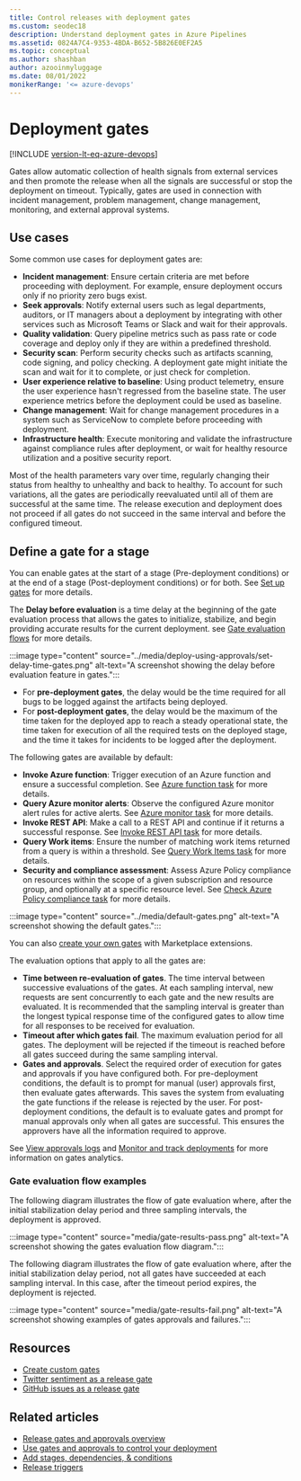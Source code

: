 ```yaml
---
title: Control releases with deployment gates
ms.custom: seodec18
description: Understand deployment gates in Azure Pipelines
ms.assetid: 0824A7C4-9353-4BDA-B652-5B826E0EF2A5
ms.topic: conceptual
ms.author: shashban
author: azooinmyluggage
ms.date: 08/01/2022
monikerRange: '<= azure-devops'
---
```


# Deployment gates

[!INCLUDE [version-lt-eq-azure-devops](../../../includes/version-lt-eq-azure-devops.md)]

Gates allow automatic collection of health signals from external services and then promote the release when all the signals are successful or stop the deployment on timeout. Typically, gates are used in connection with incident management, problem management, change management, monitoring, and external approval systems.

## Use cases

Some common use cases for deployment gates are:

- **Incident management**: Ensure certain criteria are met before proceeding with deployment. For example, ensure deployment occurs only if no priority zero bugs exist.
- **Seek approvals**: Notify external users such as legal departments, auditors, or IT managers about a deployment by integrating with other services such as Microsoft Teams or Slack and wait for their approvals.
- **Quality validation**: Query pipeline metrics such as pass rate or code coverage and deploy only if they are within a predefined threshold.
- **Security scan**: Perform security checks such as artifacts scanning, code signing, and policy checking. A deployment gate might initiate the scan and wait for it to complete, or just check for completion.
- **User experience relative to baseline**: Using product telemetry, ensure the user experience hasn't regressed from the baseline state. The user experience metrics before the deployment could be used as baseline.
- **Change management**: Wait for change management procedures in a system such as ServiceNow to complete before proceeding with deployment.
- **Infrastructure health**: Execute monitoring and validate the infrastructure against compliance rules after deployment, or wait for healthy resource utilization and a positive security report.

Most of the health parameters vary over time, regularly changing their status from healthy to unhealthy and back to healthy. To account for such variations, all the gates are periodically reevaluated until all of them are successful at the same time. The release execution and deployment does not proceed if all gates do not succeed in the same interval and before the configured timeout.

## Define a gate for a stage

You can enable gates at the start of a stage (Pre-deployment conditions) or at the end of a stage (Post-deployment conditions) or for both. See [Set up gates](../deploy-using-approvals.md#set-up-manual-intervention) for more details.

The **Delay before evaluation** is a time delay at the beginning of the gate evaluation process that allows the gates to initialize, stabilize, and begin providing accurate results for the current deployment. see [Gate evaluation flows](#gate-evaluation-flow-examples) for more details.

:::image type="content" source="../media/deploy-using-approvals/set-delay-time-gates.png" alt-text="A screenshot showing the delay before evaluation feature in gates.":::

- For **pre-deployment gates**, the delay would be the time required for all bugs to be logged against the artifacts being deployed.  
- For **post-deployment gates**, the delay would be the maximum of the time taken for the deployed app to reach a steady operational state, the time taken for execution of all the required tests on the deployed stage, and the time it takes for incidents to be logged after the deployment.

The following gates are available by default:

- **Invoke Azure function**: Trigger execution of an Azure function and ensure a successful completion. See [Azure function task](../../tasks/utility/azure-function.md) for more details.
- **Query Azure monitor alerts**: Observe the configured Azure monitor alert rules for active alerts. See [Azure monitor task](../../tasks/utility/azure-monitor.md) for more details.
- **Invoke REST API**: Make a call to a REST API and continue if it returns a successful response. See [Invoke REST API task](../../tasks/utility/http-rest-api.md) for more details.
- **Query Work items**: Ensure the number of matching work items returned from a query is within a threshold. See [Query Work Items task](../../tasks/utility/work-item-query.md) for more details.
- **Security and compliance assessment**: Assess Azure Policy compliance on resources within the scope of a given subscription and resource group, and optionally at a specific resource level. See [Check Azure Policy compliance task](../../tasks/deploy/azure-policy.md) for more details.

:::image type="content" source="../media/default-gates.png" alt-text="A screenshot showing the default gates.":::

You can also [create your own gates](https://github.com/Microsoft/azure-pipelines-tasks/blob/master/docs/authoring/gates.md) with Marketplace extensions.

The evaluation options that apply to all the gates are:

- **Time between re-evaluation of gates**. The time interval between successive evaluations of the gates. At each sampling interval, new requests are sent concurrently to each gate and the new results are evaluated. It is recommended that the sampling interval is greater than the longest typical response time of the configured gates to allow time for all responses to be received for evaluation.
- **Timeout after which gates fail**. The maximum evaluation period for all gates. The deployment will be rejected if the timeout is reached before all gates succeed during the same sampling interval.
- **Gates and approvals**. Select the required order of execution for gates and approvals if you have configured both. For pre-deployment conditions, the default is to prompt for manual (user) approvals first, then evaluate gates afterwards. This saves the system from evaluating the gate functions if the release is rejected by the user. For post-deployment conditions, the default is to evaluate gates and prompt for manual approvals only when all gates are successful. This ensures the approvers have all the information required to approve.

See [View approvals logs](../deploy-using-approvals.md#set-up-manual-validation) and [Monitor and track deployments](../define-multistage-release-process.md#monitor-track) for more information on gates analytics.

### Gate evaluation flow examples

The following diagram illustrates the flow of gate evaluation where, after the initial stabilization delay period and three sampling intervals, the deployment is approved.

:::image type="content" source="media/gate-results-pass.png" alt-text="A screenshot showing the gates evaluation flow diagram.":::

The following diagram illustrates the flow of gate evaluation where, after the initial stabilization delay period, not all gates have succeeded at each sampling interval. In this case, after the timeout period expires, the deployment is rejected.

:::image type="content" source="media/gate-results-fail.png" alt-text="A screenshot showing examples of gates approvals and failures.":::

## Resources

- [Create custom gates](https://github.com/Microsoft/azure-pipelines-tasks/blob/master/docs/authoring/gates.md)
- [Twitter sentiment as a release gate](https://blogs.msdn.microsoft.com/bharry/2017/12/15/twitter-sentiment-as-a-release-gate/)
- [GitHub issues as a release gate](https://www.visualstudiogeeks.com/DevOps/github-issues-as-deployment-gate-in-vsts-rm)

## Related articles

- [Release gates and approvals overview](index.md)
- [Use gates and approvals to control your deployment](../deploy-using-approvals.md)
- [Add stages, dependencies, & conditions](../../process/stages.md)
- [Release triggers](../triggers.md)
